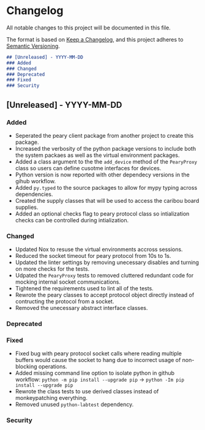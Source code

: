 # Changelog

All notable changes to this project will be documented in this file.

The format is based on [Keep a Changelog](https://keepachangelog.com/en/1.0.0/),
and this project adheres to [Semantic Versioning](https://semver.org/spec/v2.0.0.html).

```markdown
## [Unreleased] - YYYY-MM-DD
### Added
### Changed
### Deprecated
### Fixed
### Security
```

## [Unreleased] - YYYY-MM-DD
### Added
- Seperated the peary client package from another project to create this package.
- Increased the verbosity of the python package versions to include both the system
  packaes as well as the virtual environment packages.
- Added a class argument to the the `add_device` method of the `PearyProxy` class so
  users can define cusotme interfaces for devices.
- Python version is now reported with other dependecy versions in the gihub workflow.
- Added `py.typed` to the source packages to allow for mypy typing across dependencies.
- Created the supply classes that will be used to access the caribou board supplies.
- Added an optional checks flag to peary protocol class so intialization checks can
  be controlled during intialization.
### Changed
- Updated Nox to resuse the virtual environments accross sessions.
- Reduced the socket timeout for peary protocol from 10s to 1s.
- Updated the linter settings by removing unecessary disables and turning on more checks
  for the tests.
- Udpated the `PearyProxy` tests to removed cluttered redundant code for mocking
  internal socket communications.
- Tightened the requirements used to lint all of the tests.
- Rewrote the peary classes to accept protocol object directly instead of contructing
  the protocol from a socket.
- Removed the unecessary abstract interface classes.
### Deprecated
### Fixed
- Fixed bug with peary protocol socket calls where reading multiple buffers would cause
  the socket to hang due to incorrect usage of non-blocking operations.
- Added missing command line option to isolate python in github workflow:
  `python -m pip install --upgrade pip` -> `python -Im pip install --upgrade pip`
- Rewrote the class tests to use derived classes instead of monkeypatching everything.
- Removed unused `python-labtest` dependency.
### Security
